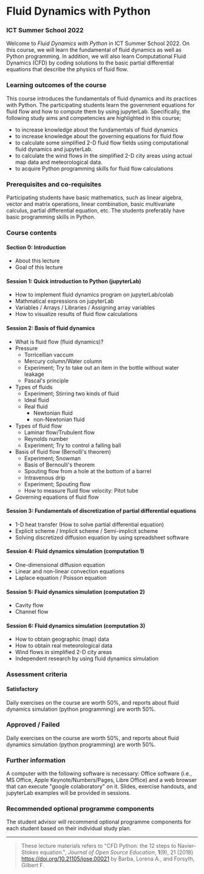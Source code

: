 
# Fluid Dynamics with Python

### ICT Summer School 2022

Welcome to _Fluid Dynamics with Python_ in ICT Summer School 2022.
On this course, we will learn the fundamental of fluid dynamics as well as Python programming. In addition, we will also learn Computational Fluid Dynamics (CFD) by coding solutions to the basic partial differential equations that describe the physics of fluid flow.

### Learning outcomes of the course

This course introduces the fundamentals of fluid dynamics and its practices with Python. The participating students learn the government equations for fluid flow and how to compute them by using jupyterLab. Specifically, the following study aims and competencies are highlighted in this course;

- to increase knowledge about the fundamentals of fluid dynamics
- to increase knowledge about the governing equations for fluid flow 
- to calculate some simplified 2-D fluid flow fields using computational fluid dynamics and jupyterLab.
- to calculate the wind flows in the simplified 2-D city areas using actual map data and meteorological data.
- to acquire Python programming skills for fluid flow calculations

### Prerequisites and co-requisites

Participating students have basic mathematics, such as linear algebra, vector and matrix operations, linear combination, basic multivariate calculus, partial differential equation, etc.
The students preferably have basic programming skills in Python.

### Course contents

#### Section 0: Introduction

- About this lecture
- Goal of this lecture

#### Session 1: Quick introduction to Python (jupyterLab)

- How to implement fluid dynamics program on jupyterLab/colab
- Mathmatical expressions on jupyterLab
- Variables / Arrays / Libraries / Assigning array variables
- How to visualize results of fluid flow calculations

#### Session 2: Basis of fluid dynamics

- What is fluid flow (fluid dynamics)?
- Pressure
  - Torricellian vaccum
  - Mercury column/Water column
  - Experiment; Try to take out an item in the bottle without water leakage
  - Pascal's principle
- Types of fluids
  - Experiment; Stirring two kinds of fluid
  - Ideal fluid
  - Real fluid
    - Newtonian fluid
    - non-Newtonian fluid
- Types of fluid flow
  - Laminar flow/Trubulent flow
  - Reynolds number
  - Experiment; Try to control a falling ball
- Basis of fluid flow (Bernolli's theorem)
  - Experiment; Snowman
  - Basis of Bernoulli's theorem
  - Spouting flow from a hole at the bottom of a barrel
  - Intravenous drip
  - Experiment; Spouting flow
  - How to measure fluid flow velocity: Pitot tube
- Governing equations of fluid flow

#### Session 3: Fundamentals of discretization of partial differential equations

- 1-D heat transfer (How to solve partial differential equation)
- Explicit scheme / Implicit scheme / Semi-implicit scheme
- Solving discretized diffusion equation by using spreadsheet software

#### Session 4: Fluid dynamics simulation (computation 1)

- One-dimensional diffusion equation
- Linear and non-linear convection equations
- Laplace equation / Poisson equation

#### Session 5: Fluid dynamics simulation (computation 2)

- Cavity flow
- Channel flow

#### Session 6: Fluid dynamics simulation (computation 3)

- How to obtain geographic (map) data
- How to obtain real meteorological data
- Wind flows in simplified 2-D city areas
- Independent research by using fluid dynamics simulation


### Assessment criteria

#### Satisfactory

Daily exercises on the course are worth 50%, and reports about fluid dynamics simulation (python programming) are worth 50%.

### Approved / Failed

Daily exercises on the course are worth 50%, and reports about fluid dynamics simulation (python programming) are worth 50%.

### Further information
A computer with the following software is necessary: Office software (i.e., MS Office, Apple Keynote/Numbers/Pages, Libre Office) and a web browser that can execute "google colaboratory" on it.
Slides, exercise handouts, and jupyterLab examples will be provided in sessions.

### Recommended optional programme components

The student advisor will recommend optional programme components for each student based on their individual study plan.

-------

> These lecture materials refers to "CFD Python: the 12 steps to Navier-Stokes equation.", _Journal of Open Source Education_, **1**(9), 21 (2018) https://doi.org/10.21105/jose.00021 by Barba, Lorena A., and Forsyth, Gilbert F.

